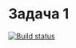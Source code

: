 # Задача 1
[![Build status](https://ci.appveyor.com/api/projects/status/1i3vt38f19wwita0?svg=true)](https://ci.appveyor.com/project/mlarina790/test-ci-90kqo)
